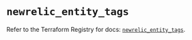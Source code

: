 # `newrelic_entity_tags`

Refer to the Terraform Registry for docs: [`newrelic_entity_tags`](https://registry.terraform.io/providers/newrelic/newrelic/3.51.0/docs/resources/entity_tags).
